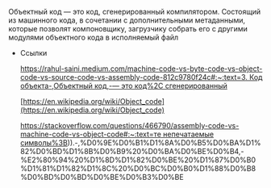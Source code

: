 Объектный код — это код, сгенерированный компилятором. Состоящий из машинного кода, в сочетании с дополнительными метаданными, которые позволят компоновщику, загрузчику собрать его с другими модулями объектного кода в исполняемый файл

- Ссылки
    
    [https://rahul-saini.medium.com/machine-code-vs-byte-code-vs-object-code-vs-source-code-vs-assembly-code-812c9780f24c#:~:text=3. Код объекта-,Объектный код,-— это код%2C сгенерированный](https://rahul-saini.medium.com/machine-code-vs-byte-code-vs-object-code-vs-source-code-vs-assembly-code-812c9780f24c#:~:text=3.%20%D0%9A%D0%BE%D0%B4%20%D0%BE%D0%B1%D1%8A%D0%B5%D0%BA%D1%82%D0%B0-,%D0%9E%D0%B1%D1%8A%D0%B5%D0%BA%D1%82%D0%BD%D1%8B%D0%B9%20%D0%BA%D0%BE%D0%B4,-%E2%80%94%20%D1%8D%D1%82%D0%BE%20%D0%BA%D0%BE%D0%B4%2C%20%D1%81%D0%B3%D0%B5%D0%BD%D0%B5%D1%80%D0%B8%D1%80%D0%BE%D0%B2%D0%B0%D0%BD%D0%BD%D1%8B%D0%B9)
    
    [https://en.wikipedia.org/wiki/Object_code](https://en.wikipedia.org/wiki/Object_code)
    
    [https://stackoverflow.com/questions/466790/assembly-code-vs-machine-code-vs-object-code#:~:text=те непечатаемые символы%3B](https://stackoverflow.com/questions/466790/assembly-code-vs-machine-code-vs-object-code#:~:text=%D1%82%D0%B5%20%D0%BD%D0%B5%D0%BF%D0%B5%D1%87%D0%B0%D1%82%D0%B0%D0%B5%D0%BC%D1%8B%D0%B5%20%D1%81%D0%B8%D0%BC%D0%B2%D0%BE%D0%BB%D1%8B%3B))).-,%D0%9E%D0%B1%D1%8A%D0%B5%D0%BA%D1%82%D0%BD%D1%8B%D0%B9%20%D0%BA%D0%BE%D0%B4,-%E2%80%94%20%D1%8D%D1%82%D0%BE%20%D1%87%D0%B0%D1%81%D1%82%D1%8C%20%D0%BC%D0%B0%D1%88%D0%B8%D0%BD%D0%BD%D0%BE%D0%B3%D0%BE